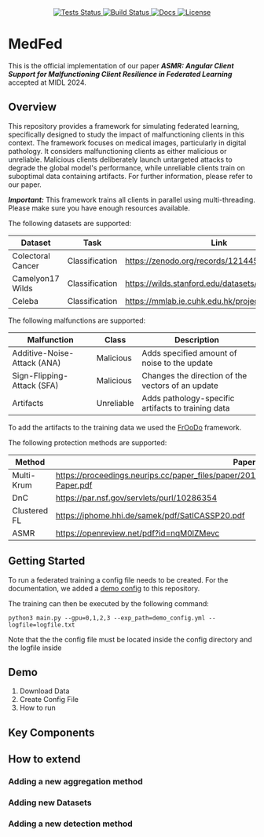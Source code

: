 
   <div style="text-align: center;">
   <a href="https://openreview.net/pdf?id=nqM0lZMevc">
       <img alt="Tests Status" src="https://img.shields.io/badge/OpenReview%20-%20MIDL2024%20-%20green"/>
   </a>
   <a href="https://github.com/mirko-code/MedFed/">
       <img alt="Build Status" src="https://img.shields.io/github/last-commit/mirko-code/MedFed/master?logo=Github"/>
   </a>
   <a href="https://discuss.pytorch.org/t/how-to-install-specific-version-of-torch-2-0-0/177812">
       <img alt="Docs" src="https://img.shields.io/badge/Pytorch-2.0.0+cu117-brightgreen?logo=pytorch&logoColor=red"/>
   </a>
   <a href="https://github.com/mirko-code/MedFed/blob/master/LICENSE">
       <img alt="License" src="https://img.shields.io/github/license/mirko-code/MedFed"/>
   </a>
   </div>


# MedFed

This is the official implementation of our paper ***ASMR: Angular Client Support for Malfunctioning Client Resilience in Federated Learning*** accepted at MIDL 2024.

## Overview
This repository provides a framework for simulating federated learning, specifically designed to study the impact of malfunctioning clients in this context. The framework focuses on medical images, particularly in digital pathology. It considers malfunctioning clients as either malicious or unreliable. Malicious clients deliberately launch untargeted attacks to degrade the global model's performance, while unreliable clients train on suboptimal data containing artifacts. For further information, please refer to our paper.

***Important:*** This framework trains all clients in parallel using multi-threading. Please make sure you have enough resources available.

The following datasets are supported:

| Dataset | Task | Link |
| ------- | ---- | ---- |
| Colectoral Cancer | Classification | https://zenodo.org/records/1214456 |
| Camelyon17 Wilds | Classification | https://wilds.stanford.edu/datasets/#camelyon17 |
| Celeba | Classification | https://mmlab.ie.cuhk.edu.hk/projects/CelebA.html |

The following malfunctions are supported:

| Malfunction | Class | Description |
| ----------- | ----- | ----------- |
| Additive-Noise-Attack (ANA) | Malicious | Adds specified amount of noise to the update |
| Sign-Flipping-Attack (SFA) | Malicious | Changes the direction of the vectors of an update |
| Artifacts | Unreliable | Adds pathology-specific artifacts to training data |

To add the artifacts to the training data we used the [FrOoDo](https://github.com/MECLabTUDA/FrOoDo) framework. 

The following protection methods are supported:

| Method | Paper |
| ------ | ----- |
| Multi-Krum | https://proceedings.neurips.cc/paper_files/paper/2017/file/f4b9ec30ad9f68f89b29639786cb62ef-Paper.pdf |
| DnC | https://par.nsf.gov/servlets/purl/10286354 |
| Clustered FL | https://iphome.hhi.de/samek/pdf/SatICASSP20.pdf |
| ASMR | https://openreview.net/pdf?id=nqM0lZMevc |


## Getting Started

To run a federated training a config file needs to be created. For the documentation, we added a [demo config](https://github.com/mirko-code/MedFed/blob/main/configs/demo_conf.yml) to this repository. 

The training can then be executed by the following command:

```
python3 main.py --gpu=0,1,2,3 --exp_path=demo_config.yml --logfile=logfile.txt
```
Note that the the config file must be located inside the config directory and the logfile inside

## Demo

1. Download Data
2. Create Config File
3. How to run

## Key Components 

## How to extend
 ### Adding a new aggregation method
 ### Adding new Datasets
 ### Adding a new detection method

 
